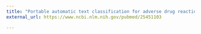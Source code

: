 ```yaml
---
title: "Portable automatic text classification for adverse drug reaction detection via multi-corpus training"
external_url: https://www.ncbi.nlm.nih.gov/pubmed/25451103

---
```

<Link to publication>
